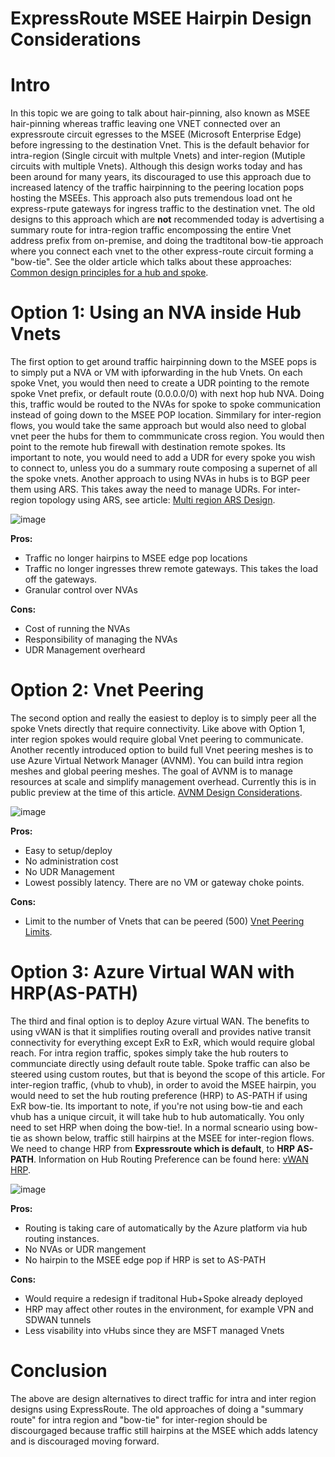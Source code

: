 # ExpressRoute MSEE Hairpin Design Considerations

# Intro
In this topic we are going to talk about hair-pinning, also known as MSEE hair-pinning whereas traffic leaving one VNET connected over an expressroute circuit egresses to the MSEE (Microsoft Enterprise Edge) before ingressing to the destination Vnet. This is the default behavior for intra-region (Single circuit with multple Vnets) and inter-region (Mutiple circuits with multiple Vnets). Although this design works today and has been around for many years, its discouraged to use this approach due to increased latency of the traffic hairpinning to the peering location pops hosting the MSEEs. This approach also puts tremendous load ont he express-rpute gateways for ingress traffic to the destination vnet. The old designs to this approach which are **not** recommended today is advertising a summary route for intra-region traffic encompossing the entire Vnet address prefix from on-premise, and doing the tradtitonal bow-tie approach where you connect each vnet to the other express-route circuit forming a "bow-tie". See the older article which talks about these approaches: [Common design principles for a hub and spoke](https://github.com/narayankumargupta/Common-Design-Principles-for-a-Hub-and-Spoke-VNET-Archiecture). 

# Option 1: Using an NVA inside Hub Vnets
The first option to get around traffic hairpinning down to the MSEE pops is to simply put a NVA or VM with ipforwarding in the hub Vnets. On each spoke Vnet, you would then need to create a UDR pointing to the remote spoke Vnet prefix, or default route (0.0.0.0/0) with next hop hub NVA. Doing this, traffic would be routed to the NVAs for spoke to spoke communication instead of going down to the MSEE POP location. Simmilary for inter-region flows, you would take the same approach but would also need to global vnet peer the hubs for them to commmunicate cross region. You would then point to the remote hub firewall with destination remote spokes. Its important to note, you would need to add a UDR for every spoke you wish to connect to, unless you do a summary route composing a supernet of all the spoke vnets. Another approach to using NVAs in hubs is to BGP peer them using ARS. This takes away the need to manage UDRs. For inter-region topology using ARS, see article: [Multi region ARS Design](https://learn.microsoft.com/en-us/azure/route-server/multiregion#topology).

![image](https://github.com/adtork/MSEE-Hairpin-Design-Considerations/assets/55964102/20cbbdf6-6dcc-4302-a31a-076de029f3c9)

**Pros:**
 - Traffic no longer hairpins to MSEE edge pop locations
 - Traffic no longer ingresses threw remote gateways. This takes the load off the gateways. 
 - Granular control over NVAs

**Cons:**
 - Cost of running the NVAs
 - Responsibility of managing the NVAs
 - UDR Management overheard

# Option 2: Vnet Peering
The second option and really the easiest to deploy is to simply peer all the spoke Vnets directly that require connectivity. Like above with Option 1, inter region spokes would require global Vnet peering to communicate. Another recently introduced option to build full Vnet peering meshes is to use Azure Virtual Network Manager (AVNM). You can build intra region meshes and global peering meshes. The goal of AVNM is to manage resources at scale and simplify management overhead. Currently this is in public preview at the time of this article. [AVNM Design Considerations](https://learn.microsoft.com/en-us/azure/virtual-network-manager/overview). 

![image](https://github.com/adtork/MSEE-Hairpin-Design-Considerations/assets/55964102/8ec123ce-5361-40d4-b6cf-78377ec2f8d9)

**Pros:**
 - Easy to setup/deploy
 - No administration cost
 - No UDR Management
 - Lowest possibly latency. There are no VM or gateway choke points. 

**Cons:**

- Limit to the number of Vnets that can be peered (500)
[Vnet Peering Limits](https://learn.microsoft.com/en-us/azure/azure-resource-manager/management/azure-subscription-service-limits#azure-resource-manager-virtual-networking-limits).

# Option 3: Azure Virtual WAN with HRP(AS-PATH)
The third and final option is to deploy Azure virtual WAN. The benefits to using vWAN is that it simplifies routing overall and provides native transit connectivity for everything except ExR to ExR, which would require global reach. For intra region traffic, spokes simply take the hub routers to communciate directly using default route table. Spoke traffic can also be steered using custom routes, but that is beyond the scope of this article. For inter-region traffic, (vhub to vhub), in order to avoid the MSEE hairpin, you would need to set the hub routing preference (HRP) to AS-PATH if using ExR bow-tie. Its important to note, if you're not using bow-tie and each vhub has a unique circuit, it will take hub to hub automatically. You only need to set HRP when doing the bow-tie!. In a normal scneario using bow-tie as shown below, traffic still hairpins at the MSEE for inter-region flows. We need to change HRP from **Expressroute which is default**, to **HRP AS-PATH**. Information on Hub Routing Preference can be found here: [vWAN HRP](https://learn.microsoft.com/en-us/azure/virtual-wan/about-virtual-hub-routing-preference).

![image](https://github.com/adtork/MSEE-Hairpin-Design-Considerations/assets/55964102/e9eb5596-82a1-4721-9029-3c393f862727)


**Pros:**

 - Routing is taking care of automatically by the Azure platform via hub routing instances.
 - No NVAs or UDR mangement
 - No hairpin to the MSEE edge pop if HRP is set to AS-PATH

**Cons:**

 - Would require a redesign if traditonal Hub+Spoke already deployed
 - HRP may affect other routes in the environment, for example VPN and SDWAN tunnels
 - Less visability into vHubs since they are MSFT managed Vnets

# Conclusion
The above are design alternatives to direct traffic for intra and inter region designs using ExpressRoute. The old approaches of doing a "summary route" for intra region and "bow-tie" for inter-region should be discourgaged because traffic still hairpins at the MSEE which adds latency and is discouraged moving forward. 





